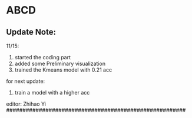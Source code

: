 # ABCD

Update Note:
------------------------------------------------------
11/15:
1. started the coding part
2. added some Preliminary visualization
3. trained the Kmeans model with 0.21 acc

for next update:
1. train a model with a higher acc

editor: Zhihao Yi
#######################################################
